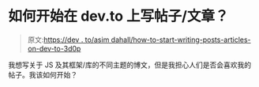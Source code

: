 # 如何开始在 dev.to 上写帖子/文章？

> 原文:[https://dev . to/asim dahall/how-to-start-writing-posts-articles-on-dev-to-3d0p](https://dev.to/asimdahall/how-to-start-writing-posts-articles-on-dev-to-3d0p)

我想写关于 JS 及其框架/库的不同主题的博文，但是我担心人们是否会喜欢我的帖子。我该如何开始？